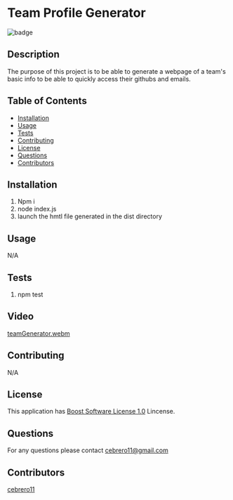 # Team Profile Generator 
 
![badge](https://img.shields.io/badge/license-Boost_Software_License_1.0-blue) 

## Description 

  The purpose of this project is to be able to generate a webpage of a team's basic info to be able to quickly access their githubs and emails. 

## Table of Contents 
 
 - [Installation](#installation) 
 - [Usage](#usage) 
 - [Tests](#tests) 
 - [Contributing](#contributing) 
 - [License](#license) 
 - [Questions](#questions) 
 - [Contributors](#contributors) 

## Installation 
 
1. Npm i 
2. node index.js
3. launch the hmtl file generated in the dist directory

 
 

## Usage 
 
N/A 
 

 ## Tests 
 
1. npm test
 

## Video 

[teamGenerator.webm](https://user-images.githubusercontent.com/43153891/232261025-0a6dded9-e695-4acb-af1c-73e2a40afe50.webm)

 

## Contributing 
 
N/A 
 
## License 

  This application has [Boost Software License 1.0](https://choosealicense.com/licenses/Boost_Software_License_1.0) Lincense. 
 

## Questions 
 
For any questions please contact cebrero11@gmail.com 
 

## Contributors 
 
[cebrero11](https://github.com/cebrero11) 
 
